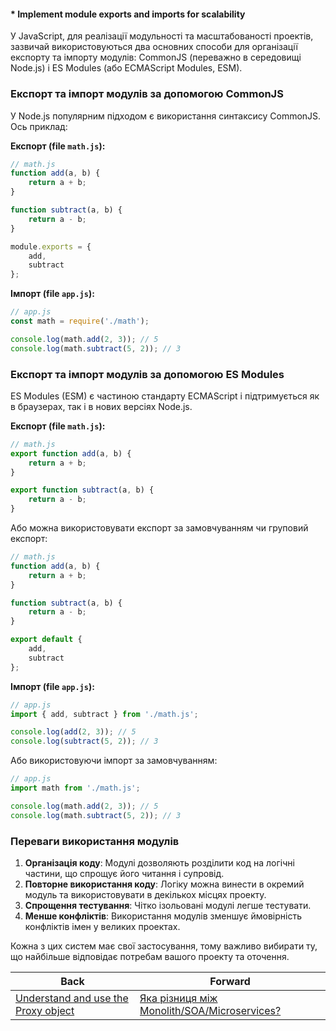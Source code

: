 #### * Implement module exports and imports for scalability

У JavaScript, для реалізації модульності та масштабованості проектів, зазвичай використовуються два основних способи для організації експорту та імпорту модулів: CommonJS (переважно в середовищі Node.js) і ES Modules (або ECMAScript Modules, ESM).

### Експорт та імпорт модулів за допомогою CommonJS

У Node.js популярним підходом є використання синтаксису CommonJS. Ось приклад:

**Експорт (file `math.js`):**

```javascript
// math.js
function add(a, b) {
    return a + b;
}

function subtract(a, b) {
    return a - b;
}

module.exports = {
    add,
    subtract
};
```

**Імпорт (file `app.js`):**

```javascript
// app.js
const math = require('./math');

console.log(math.add(2, 3)); // 5
console.log(math.subtract(5, 2)); // 3
```

### Експорт та імпорт модулів за допомогою ES Modules

ES Modules (ESM) є частиною стандарту ECMAScript і підтримується як в браузерах, так і в нових версіях Node.js.

**Експорт (file `math.js`):**

```javascript
// math.js
export function add(a, b) {
    return a + b;
}

export function subtract(a, b) {
    return a - b;
}
```

Або можна використовувати експорт за замовчуванням чи груповий експорт:

```javascript
// math.js
function add(a, b) {
    return a + b;
}

function subtract(a, b) {
    return a - b;
}

export default {
    add,
    subtract
};
```

**Імпорт (file `app.js`):**

```javascript
// app.js
import { add, subtract } from './math.js';

console.log(add(2, 3)); // 5
console.log(subtract(5, 2)); // 3
```

Або використовуючи імпорт за замовчуванням:

```javascript
// app.js
import math from './math.js';

console.log(math.add(2, 3)); // 5
console.log(math.subtract(5, 2)); // 3
```

### Переваги використання модулів

1. **Організація коду**: Модулі дозволяють розділити код на логічні частини, що спрощує його читання і супровід.
2. **Повторне використання коду**: Логіку можна винести в окремий модуль та використовувати в декількох місцях проекту.
3. **Спрощення тестування**: Чітко ізольовані модулі легше тестувати.
4. **Менше конфліктів**: Використання модулів зменшує ймовірність конфліктів імен у великих проектах.

Кожна з цих систем має свої застосування, тому важливо вибирати ту, що найбільше відповідає потребам вашого проекту та оточення.

| Back | Forward |
|---|---|
| [Understand and use the Proxy object](/ua/middle/javascript/understand-and-use-the-proxy-object.md)  | [Яка різниця між Monolith/SOA/Microservices?](/ua/middle/microservices/what-is-the-difference-between-monolith-soa-and-microservices.md) |